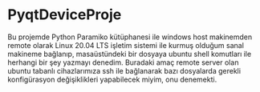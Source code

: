 # PyqtDeviceProje
Bu projemde Python Paramiko kütüphanesi ile windows host makinemden remote olarak Linux 20.04 LTS işletim sistemi ile kurmuş olduğum sanal makineme bağlanıp, masaüstündeki bir dosyaya ubuntu shell komutları ile herhangi bir şey yazmayı denedim. Buradaki amaç remote server olan ubuntu tabanlı cihazlarımıza ssh ile bağlanarak bazı dosyalarda gerekli konfigürasyon değişiklikleri yapabilecek miyim, onu denemekti.
